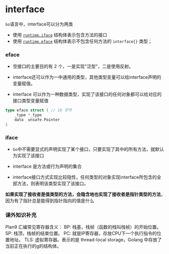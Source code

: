 # interface

`Go`语言中，interface可以分为两类

- 使用 [`runtime.iface`](https://draveness.me/golang/tree/runtime.iface) 结构体表示包含方法的接口
- 使用 [`runtime.eface`](https://draveness.me/golang/tree/runtime.eface) 结构体表示不包含任何方法的 `interface{}` 类型；

### eface

- 空接口的主要目的有 2 个，一是实现"泛型"，二是使用反射。

- interface还可以作为一中通用的类型，其他类型变量可以给interface声明的变量赋值。
- interface 可以作为一种数据类型，实现了该接口的任何对象都可以给对应的接口类型变量赋值

```go
type eface struct { // 16 字节
    _type *_type
    data  unsafe.Pointer
}
```

### iface

- `Go`中不需要显式的声明实现了某个接口，只要实现了其中的所有方法，就默认为实现了该接口

- interface 是方法或行为声明的集合
- interface接口方式实现比较隐性，任何类型的对象实现interface所包含的全部方法，则表明该类型实现了该接口。

**如果实现了接收者是值类型的方法，会隐含地也实现了接收者是指针类型的方法**，因为有了指针总是能得到指针指向的值是什么



### 课外知识补充

Plan9 汇编常见寄存器含义：
BP: 栈基，栈帧（函数的栈叫栈帧）的开始位置。
SP: 栈顶，栈帧的结束位置。
PC: 就是IP寄存器，存放CPU下一个执行指令的位置地址。
TLS: 虚拟寄存器。表示的是 thread-local storage，Golang 中存放了当前正在执行的g的结构体。
